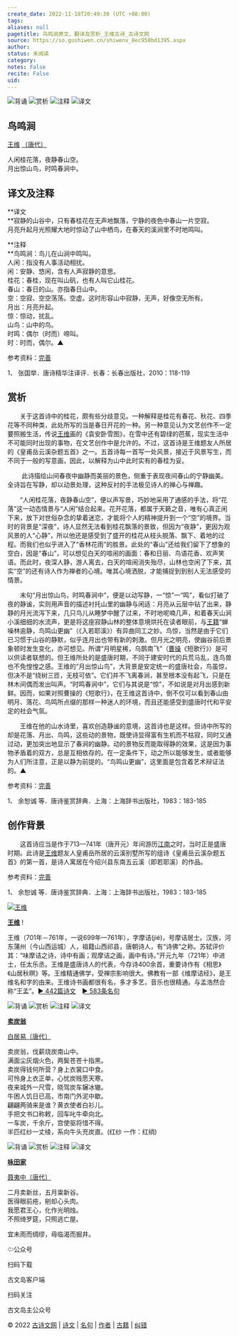 ```yaml
---
create_date: 2022-11-18T20:49:30 (UTC +08:00)
tags: 
aliases: null
pagetitle: 鸟鸣涧原文、翻译及赏析_王维古诗_古诗文网
source: https://so.gushiwen.cn/shiwenv_8ec950bd1395.aspx
author: 
status: 未阅读
category: 
notes: False
recite: False
uid: 
---
```


![背诵](https://song.gushiwen.cn/siteimg/bei-pic.png) ![赏析](https://song.gushiwen.cn/siteimg/shang-pic.png) ![注释](https://song.gushiwen.cn/siteimg/zhu-pic.png) ![译文](https://song.gushiwen.cn/siteimg/yi-pic.png)

## 鸟鸣涧

[王维](https://so.gushiwen.cn/authorv_52fceee85532.aspx) [〔唐代〕](https://so.gushiwen.cn/shiwens/default.aspx?cstr=%e5%94%90%e4%bb%a3)

人闲桂花落，夜静春山空。  
月出惊山鸟，时鸣春涧中。

## 译文及注释



**译文  
**寂静的山谷中，只有春桂花在无声地飘落，宁静的夜色中春山一片空寂。  
月亮升起月光照耀大地时惊动了山中栖鸟，在春天的溪涧里不时地鸣叫。

**注释  
**鸟鸣涧：鸟儿在山涧中鸣叫。  
人闲：指没有人事活动相扰。  
闲：安静、悠闲，含有人声寂静的意思。  
桂花：春桂，现在叫山矾，也有人叫它山桂花。  
春山：春日的山。亦指春日山中。  
空：空寂、空空荡荡。空虚。这时形容山中寂静，无声，好像空无所有。  
月出：月亮升起。  
惊：惊动，扰乱。  
山鸟：山中的鸟。  
时鸣：偶尔（时而）啼叫。  
时：时而，偶尔。▲

参考资料：[完善](https://so.gushiwen.cn/jiucuo.aspx?u=%e7%bf%bb%e8%af%911804%e3%80%8a%e8%af%91%e6%96%87%e5%8f%8a%e6%b3%a8%e9%87%8a%e3%80%8b)

1、 张国举．唐诗精华注译评．长春：长春出版社，2010：118-119

## 赏析



　　关于这首诗中的桂花，颇有些分歧意见。一种解释是桂花有春花、秋花、四季花等不同种类，此处所写的当是春日开花的一种。另一种意见认为文艺创作不一定要照搬生活，传说[王维](https://so.gushiwen.cn/authorv_52fceee85532.aspx)画的《袁安卧雪图》，在雪中还有碧绿的芭蕉，现实生活中不可能同时出现的事物，在文艺创作中是允许的。不过，这首诗是王维题友人所居的《皇甫岳云溪杂题五首》之一。五首诗每一首写一处风景，接近于风景写生，而不同于一般的写意画，因此，以解释为山中此时实有的春桂为妥。

 　　此诗描绘山间春夜中幽静而美丽的景色，侧重于表现夜间春山的宁静幽美。全诗旨在写静，却以动景处理，这种反衬的手法极见诗人的禅心与禅趣。

　　“人闲桂花落，夜静春山空”，便以声写景，巧妙地采用了通感的手法，将“花落”这一动态情景与“人闲”结合起来。花开花落，都属于天籁之音，唯有心真正闲下来，放下对世俗杂念的挚着迷恋，才能将个人的精神提升到一个“空”的境界。当时的背景是“深夜”，诗人显然无法看到桂花飘落的景致，但因为“夜静”，更因为观风景的人“心静”，所以他还是感受到了盛开的桂花从枝头脱落、飘下、着地的过程。而我们也似乎进入了“香林花雨”的胜景。此处的“春山”还给我们留下了想象的空白，因是“春山”，可以想见白天的喧闹的画面：春和日丽、鸟语花香、欢声笑语。而此时，夜深人静，游人离去，白天的喧闹消失殆尽，山林也空闲了下来，其实“空”的还有诗人作为禅者的心境。唯其心境洒脱，才能捕捉到到别人无法感受的情景。

　　末句“月出惊山鸟，时鸣春涧中”，便是以动写静，一“惊”一“鸣”，看似打破了夜的静谧，实则用声音的描述衬托山里的幽静与闲适：月亮从云层中钻了出来，静静的月光流泻下来，几只鸟儿从睡梦中醒了过来，不时地呢喃几声，和着春天山涧小溪细细的水流声，更是将这座寂静山林的整体意境烘托在读者眼前，与[王籍](https://so.gushiwen.cn/authorv_4d0f46e80ecd.aspx)“蝉噪林逾静，鸟鸣山更幽”（《入若耶溪》）有异曲同工之妙。鸟惊，当然是由于它们已习惯于山谷的静默，似乎连月出也带有新的刺激。但月光之明亮，使幽谷前后景象顿时发生变化，亦可想见。所谓“月明星稀，乌鹊南飞”（[曹操](https://so.gushiwen.cn/authorv_f4d9b1ed94dc.aspx)《短歌行》）是可以供读者联想的。但王维所处的是盛唐时期，不同于建安时代的兵荒马乱，连鸟兽也不免惶惶之感。王维的“月出惊山鸟”，大背景是安定统一的盛唐社会，鸟虽惊，但决不是“绕树三匝，无枝可依”。它们并不飞离春涧，甚至根本没有起飞，只是在林木间偶而发出叫声。“时鸣春涧中”，它们与其说是“惊”，不如说是对月出感到新鲜。因而，如果对照曹操的《短歌行》，在王维这首诗中，倒不仅可以看到春山由明月、落花、鸟鸣所点缀的那样一种迷人的环境，而且还能感受到盛唐时代和平安定的社会气氛。

　　王维在他的山水诗里，喜欢创造静谧的意境，这首诗也是这样。但诗中所写的却是花落、月出、鸟鸣，这些动的景物，既使诗显得富有生机而不枯寂，同时又通过动，更加突出地显示了春涧的幽静。动的景物反而能取得静的效果，这是因为事物矛盾着的双方，总是互相依存的。在一定条件下，动之所以能够发生，或者能够为人们所注意，正是以静为前提的。“鸟鸣山更幽”，这里面是包含着艺术辩证法的。▲

参考资料：[完善](https://so.gushiwen.cn/jiucuo.aspx?u=%e8%b5%8f%e6%9e%902669%e3%80%8a%e8%b5%8f%e6%9e%90%e3%80%8b)

1、 余恕诚 等．唐诗鉴赏辞典．上海：上海辞书出版社，1983：183-185

## 创作背景



　　这首诗应当是作于713—741年（唐开元）年间游历[江南](https://so.gushiwen.cn/authorv_487654addba8.aspx)之时，当时正是盛唐时期。此诗是[王维](https://so.gushiwen.cn/authorv_52fceee85532.aspx)题友人皇甫岳所居的云溪别墅所写的组诗《皇甫岳云溪杂题五首》的第一首，是诗人寓居在今绍兴县东南五云溪（即若耶溪）的作品。

参考资料：[完善](https://so.gushiwen.cn/jiucuo.aspx?u=%e8%b5%8f%e6%9e%9021738%e3%80%8a%e5%88%9b%e4%bd%9c%e8%83%8c%e6%99%af%e3%80%8b)

1、 余恕诚 等．唐诗鉴赏辞典．上海：上海辞书出版社，1983：183-185

[![王维](https://song.gushiwen.cn/authorImg/wangwei.jpg)](https://so.gushiwen.cn/authorv_52fceee85532.aspx)

[**王维**](https://so.gushiwen.cn/authorv_52fceee85532.aspx) !

王维（701年－761年，一说699年—761年），字摩诘(jié)，号摩诘居士。汉族，河东蒲州（今山西运城）人，祖籍山西祁县，唐朝诗人，有“诗佛”之称。苏轼评价其：“味摩诘之诗，诗中有画；观摩诘之画，画中有诗。”开元九年（721年）中进士，任太乐丞。王维是盛唐诗人的代表，今存诗400余首，重要诗作有《相思》《山居秋暝》等。王维精通佛学，受禅宗影响很大。佛教有一部《维摩诘经》，是王维名和字的由来。王维诗书画都很有名，多才多艺，音乐也很精通。与孟浩然合称“王孟”。[► 442篇诗文](https://so.gushiwen.cn/shiwens/default.aspx?astr=%e7%8e%8b%e7%bb%b4)　[► 583条名句](https://so.gushiwen.cn/mingjus/default.aspx?astr=%e7%8e%8b%e7%bb%b4)

![背诵](https://song.gushiwen.cn/siteimg/bei-pic.png) ![赏析](https://song.gushiwen.cn/siteimg/shang-pic.png) ![注释](https://song.gushiwen.cn/siteimg/zhu-pic.png) ![译文](https://song.gushiwen.cn/siteimg/yi-pic.png)

[**卖炭翁**](https://so.gushiwen.cn/shiwenv_2716dfb4d439.aspx)

[白居易](https://so.gushiwen.cn/authorv.aspx?name=%e7%99%bd%e5%b1%85%e6%98%93)[〔唐代〕](https://so.gushiwen.cn/shiwens/default.aspx?cstr=%e5%94%90%e4%bb%a3)

卖炭翁，伐薪烧炭南山中。  
满面尘灰烟火色，两鬓苍苍十指黑。  
卖炭得钱何所营？身上衣裳口中食。  
可怜身上衣正单，心忧炭贱愿天寒。  
夜来城外一尺雪，晓驾炭车辗冰辙。  
牛困人饥日已高，市南门外泥中歇。  
翩翩两骑来是谁？黄衣使者白衫儿。  
手把文书口称敕，回车叱牛牵向北。  
一车炭，千余斤，宫使驱将惜不得。  
半匹红纱一丈绫，系向牛头充炭直。(红纱 一作：红绡)

![背诵](https://song.gushiwen.cn/siteimg/bei-pic.png) ![赏析](https://song.gushiwen.cn/siteimg/shang-pic.png) ![注释](https://song.gushiwen.cn/siteimg/zhu-pic.png) ![译文](https://song.gushiwen.cn/siteimg/yi-pic.png)

[**咏田家**](https://so.gushiwen.cn/shiwenv_f44bb562c20f.aspx)

[聂夷中](https://so.gushiwen.cn/authorv.aspx?name=%e8%81%82%e5%a4%b7%e4%b8%ad)[〔唐代〕](https://so.gushiwen.cn/shiwens/default.aspx?cstr=%e5%94%90%e4%bb%a3)

二月卖新丝，五月粜新谷。  
医得眼前疮，剜却心头肉。  
我愿君王心，化作光明烛。  
不照绮罗筵，只照逃亡屋。



宜未雨而绸缪，毋临渴而掘井。

⇦公众号



扫码下载

古文岛客户端



扫码关注

古文岛主公众号

© 2022 [古诗文网](https://www.gushiwen.cn/) | [诗文](https://so.gushiwen.cn/shiwens/) | [名句](https://so.gushiwen.cn/mingjus/) | [作者](https://so.gushiwen.cn/authors/) | [古籍](https://so.gushiwen.cn/guwen/) | [纠错](https://so.gushiwen.cn/jiucuo.aspx?u=)
